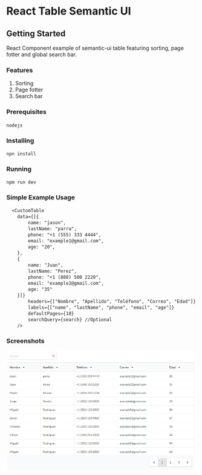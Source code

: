 # React Table Semantic UI

## Getting Started

React Component example of semantic-ui table featuring sorting, page fotter and global search bar.

### Features
1. Sorting
2. Page fotter
3. Search bar

### Prerequisites
```
nodejs
```

### Installing

```
npn install
```
### Running

```
npm run dev
```

### Simple Example Usage

```
  <CustomTable
    data={[{
        name: "jason",
        lastName: "parra",
        phone: "+1 (555) 333 4444",
        email: "example1@gmail.com",
        age: "20",
    },
    {
        name: "Juan",
        lastName: "Perez",
        phone: "+1 (888) 500 2220",
        email: "example2@gmail.com",
        age: "35"
    }]}
        headers={["Nombre", "Apellido", "Teléfono", "Correo", "Edad"]}
        labels={["name", "lastName", "phone", "email", "age"]}
        defaultPages={10}
        searchQuery={search} //Optional
    />
```

### Screenshots

![alt text](./assets/capture_1.png)


